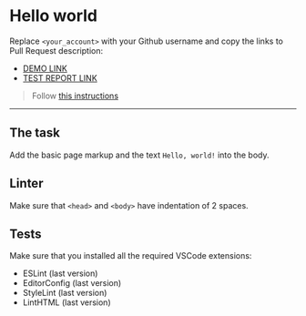 # Hello world

Replace `<your_account>` with your Github username and copy the links to Pull Request description:
- [DEMO LINK](https://MaxKalalashnyk02.github.io/layout_hello-world/)
- [TEST REPORT LINK](https://MaxKalalashnyk02.github.io/layout_hello-world/report/html_report/)

> Follow [this instructions](https://mate-academy.github.io/layout_task-guideline/#how-to-solve-the-layout-tasks-on-github)
___

## The task

Add the basic page markup and the text `Hello, world!` into the body.

## Linter

Make sure that `<head>` and `<body>` have indentation of 2 spaces.

## Tests

Make sure that you installed all the required VSCode extensions:

- ESLint (last version)
- EditorConfig (last version)
- StyleLint (last version)
- LintHTML (last version)
